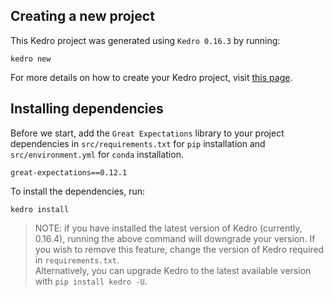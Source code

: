 ## Creating a new project

This Kedro project was generated using `Kedro 0.16.3` by running:
```
kedro new
```
For more details on how to create your Kedro project, visit [this page](https://kedro.readthedocs.io/en/stable/02_get_started/04_new_project.html).


## Installing dependencies
Before we start, add the `Great Expectations` library to your project dependencies in `src/requirements.txt` for `pip` installation and `src/environment.yml` for `conda` installation.
```
great-expectations==0.12.1
```

To install the dependencies, run:
```
kedro install
```
> NOTE: if you have installed the latest version of Kedro (currently, 0.16.4), running the above command will downgrade your version. If you wish to remove this feature, change the version of Kedro required in `requirements.txt`.  
> Alternatively, you can upgrade Kedro to the latest available version with `pip install kedro -U`.  